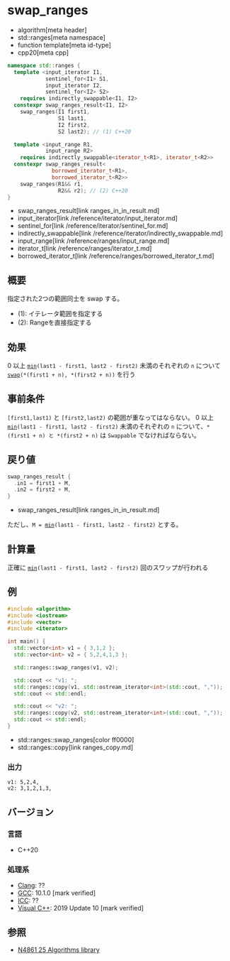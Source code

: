 # swap_ranges
* algorithm[meta header]
* std::ranges[meta namespace]
* function template[meta id-type]
* cpp20[meta cpp]

```cpp
namespace std::ranges {
  template <input_iterator I1,
            sentinel_for<I1> S1,
            input_iterator I2,
            sentinel_for<I2> S2>
    requires indirectly_swappable<I1, I2>
  constexpr swap_ranges_result<I1, I2>
    swap_ranges(I1 first1,
                S1 last1,
                I2 first2,
                S2 last2); // (1) C++20

  template <input_range R1,
            input_range R2>
    requires indirectly_swappable<iterator_t<R1>, iterator_t<R2>>
  constexpr swap_ranges_result<
              borrowed_iterator_t<R1>,
              borrowed_iterator_t<R2>>
    swap_ranges(R1&& r1,
                R2&& r2); // (2) C++20
}
```
* swap_ranges_result[link ranges_in_in_result.md]
* input_iterator[link /reference/iterator/input_iterator.md]
* sentinel_for[link /reference/iterator/sentinel_for.md]
* indirectly_swappable[link /reference/iterator/indirectly_swappable.md]
* input_range[link /reference/ranges/input_range.md]
* iterator_t[link /reference/ranges/iterator_t.md]
* borrowed_iterator_t[link /reference/ranges/borrowed_iterator_t.md]

## 概要
指定された2つの範囲同士を swap する。

- (1): イテレータ範囲を指定する
- (2): Rangeを直接指定する


## 効果
0 以上 [`min`](ranges_min.md)`(last1 - first1, last2 - first2)` 未満のそれぞれの `n` について [`swap`](/reference/utility/swap.md)`(*(first1 + n), *(first2 + n))` を行う


## 事前条件
`[first1,last1)` と `[first2,last2)` の範囲が重なってはならない。
0 以上 [`min`](ranges_min.md)`(last1 - first1, last2 - first2)` 未満のそれぞれの `n` について、`*(first1 + n) と *(first2 + n)` は `Swappable` でなければならない。


## 戻り値
```cpp
swap_ranges_result {
  .in1 = first1 + M,
  .in2 = first2 + M,
}
```
* swap_ranges_result[link ranges_in_in_result.md]

ただし、`M = `[`min`](ranges_min.md)`(last1 - first1, last2 - first2)` とする。


## 計算量
正確に [`min`](ranges_min.md)`(last1 - first1, last2 - first2)` 回のスワップが行われる


## 例
```cpp example
#include <algorithm>
#include <iostream>
#include <vector>
#include <iterator>

int main() {
  std::vector<int> v1 = { 3,1,2 };
  std::vector<int> v2 = { 5,2,4,1,3 };

  std::ranges::swap_ranges(v1, v2);

  std::cout << "v1: ";
  std::ranges::copy(v1, std::ostream_iterator<int>(std::cout, ","));
  std::cout << std::endl;

  std::cout << "v2: ";
  std::ranges::copy(v2, std::ostream_iterator<int>(std::cout, ","));
  std::cout << std::endl;
}
```
* std::ranges::swap_ranges[color ff0000]
* std::ranges::copy[link ranges_copy.md]

### 出力
```
v1: 5,2,4,
v2: 3,1,2,1,3,
```

## バージョン
### 言語
- C++20

### 処理系
- [Clang](/implementation.md#clang): ??
- [GCC](/implementation.md#gcc): 10.1.0 [mark verified]
- [ICC](/implementation.md#icc): ??
- [Visual C++](/implementation.md#visual_cpp): 2019 Update 10 [mark verified]

## 参照
- [N4861 25 Algorithms library](https://timsong-cpp.github.io/cppwp/n4861/algorithms)
